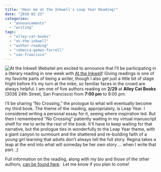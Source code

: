 ```yaml
---
title: "Hear me at the Inkwell's Leap Year Reading!"
date: "2016-02-23"
categories: 
  - "announcements"
  - "writing"
tags: 
  - "alley-cat-books"
  - "at-the-inkwell"
  - "author-reading"
  - "rebecca-gomez-farrell"
  - "san-francisco"
---
```


![At the Inkwell Website](images/background-twitter1.png)I am excited to announce that I’ll be participating in a literary reading in one week with [At the Inkwell](http://attheinkwell.com/about-and-news/)! Giving readings is one of my favorite parts of being a writer, though I also get just a little bit of stage fright before it’s my turn at the mike, so familiar faces in the crowd are always helpful. I am one of five authors reading on **2/29** at **Alley Cat Books** (3036 24th Street, San Francisco) from **7:00 pm** to 9:00 pm.

I’ll be sharing “No Crossing,” the prologue to what will eventually become my third book. The theme of the reading, appropriately, is Leap Year. I considered writing a personal essay for it, seeing where inspiration led. But then I remembered "No Crossing" patiently waiting in my virtual manuscript shelf for me to write the rest of the book. It'll have to keep waiting for that narrative, but the prologue ties in wonderfully to the Leap Year theme, with a giant canyon to surmount and the shattered and re-building faith of a young girl learning that adults don't always tell the full story. Regina takes a leap at the end into what will someday be her own story ... when I write that part. ;)

Full information on the reading, along with my bio and those of the other authors, [can be found here](http://attheinkwell.com/readings/leap-year-san-francisco/).  Let me know if you plan to come!
